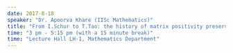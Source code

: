 ```yaml
---
date: 2017-8-18
speaker: "Dr. Apoorva Khare (IISc Mathematics)"
title: "From I.Schur to T.Tao: the history of matrix positivity preservers"
time: "3 pm - 5:15 pm (with a 15 minute break)" 
time: "Lecture Hall LH-1, Mathematics Department"
---
```


